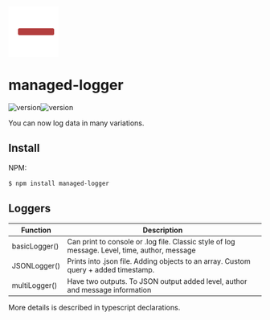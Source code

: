 <img align="center" width="100px" height="100px" src="https://raw.githubusercontent.com/CZmatyasZERO/managed-logger/master/logo.svg" alt="logo">
<h1>managed-logger</h1>
<span>
    <img src="https://shields.io/npm/v/managed-logger" alt="version"><img src="https://img.shields.io/bundlephobia/min/managed-logger" alt="version">
</span>
<p>You can now log data in many variations.</p>
<h2>Install</h2>
<p>NPM:</p>

```bash
$ npm install managed-logger
```

<h2>Loggers</h2>

|Function|Description|
|--------|-----------|
|basicLogger()|Can print to console or .log file. Classic style of log message. Level, time, author, message|
|JSONLogger()|Prints into .json file. Adding objects to an array. Custom query + added timestamp.|
|multiLogger()|Have two outputs. To JSON output added level, author and message information|

More details is described in typescript declarations.
